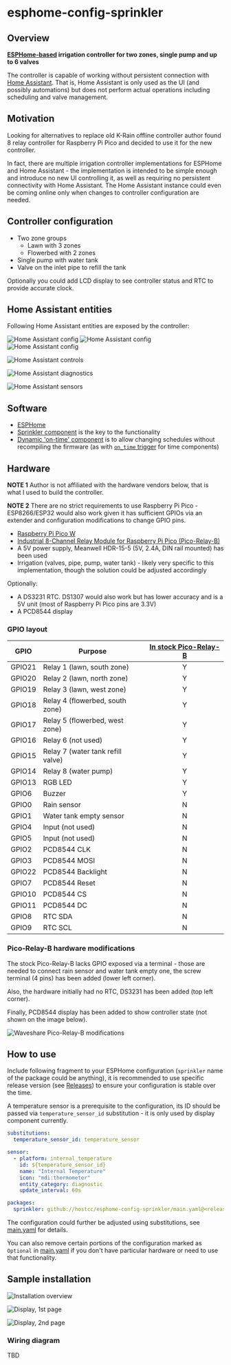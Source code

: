 # esphome-config-sprinkler

## Overview

**[ESPHome-based](https://esphome.io/) irrigation controller for two zones,
single pump and up to 6 valves**

The controller is capable of working without persistent connection with [Home
Assistant](https://www.home-assistant.io/). That is, Home Assistant is only
used as the UI (and possibly automations) but does not perform actual
operations including scheduling and valve management.

## Motivation

Looking for alternatives to replace old K-Rain offline controller author found
8 relay controller for Raspberry Pi Pico and decided to use it for the new
controller.

In fact, there are multiple irrigation controller implementations for ESPHome
and Home Assistant - the implementation is intended to be simple enough and
introduce no new UI controlling it, as well as requiring no persistent
connectivity with Home Assistant. The Home Assistant instance could even be
coming online only when changes to controller configuration are needed.

## Controller configuration

* Two zone groups
  * Lawn with 3 zones
  * Flowerbed with 2 zones
* Single pump with water tank
* Valve on the inlet pipe to refill the tank

Optionally you could add LCD display to see controller status and RTC to
provide accurate clock.

## Home Assistant entities

Following Home Assistant entities are exposed by the controller:

![Home Assistant config](/docs/assets/controller-hass-config-1.jpg) ![Home Assistant config](/docs/assets/controller-hass-config-2.jpg) ![Home Assistant config](/docs/assets/controller-hass-config-3.jpg)

![Home Assistant controls](/docs/assets/controller-hass-controls.jpg)

![Home Assistant diagnostics](/docs/assets/controller-hass-diagnostics.jpg)

![Home Assistant sensors](/docs/assets/controller-hass-sensors.jpg)

## Software

* [ESPHome](https://esphome.io/) 
 * [Sprinkler component](https://esphome.io/components/sprinkler) is the key to the functionality
 * [Dynamic 'on-time' component](https://github.com/hostcc/esphome-component-dynamic-on-time) is
   to allow changing schedules without recompiling the firmware (as with
   [`on_time` trigger](https://esphome.io/components/time/#time-on-time) for
   time components)

## Hardware

**NOTE 1** Author is not affiliated with the hardware vendors below, that is what I
used to build the controller.

**NOTE 2** There are no strict requirements to use Raspberry Pi Pico -
ESP8266/ESP32 would also work given it has sufficient GPIOs via an extender and
configuration modifications to change GPIO pins.

* [Raspberry Pi Pico W](https://www.raspberrypi.com/products/raspberry-pi-pico/)
* [Industrial 8-Channel Relay Module for Raspberry Pi Pico (Pico-Relay-B)](https://www.waveshare.com/pico-relay-b.htm)
* A 5V power supply, Meanwell HDR-15-5 (5V, 2.4A, DIN rail mounted) has been
  used 
* Irrigation (valves, pipe, pump, water tank) - likely very specific to this
  implementation, though the solution could be adjusted accordingly

Optionally:
* A DS3231 RTC. DS1307 would also work but has lower accuracy and is a 5V unit
  (most of Raspberry Pi Pico pins are 3.3V)
* A PCD8544 display

### GPIO layout

|GPIO  | Purpose                           |[In stock Pico-Relay-B](https://www.waveshare.com/wiki/Pico-Relay-B)|
|------|-----------------------------------|:-:|
|GPIO21| Relay 1 (lawn, south zone)        | Y |
|GPIO20| Relay 2 (lawn, north zone)        | Y |
|GPIO19| Relay 3 (lawn, west zone)         | Y |
|GPIO18| Relay 4 (flowerbed, south zone)   | Y |
|GPIO17| Relay 5 (flowerbed, west zone)    | Y |
|GPIO16| Relay 6 (not used)                | Y |
|GPIO15| Relay 7 (water tank refill valve) | Y |
|GPIO14| Relay 8 (water pump)              | Y |
|GPIO13| RGB LED                           | Y |
|GPIO6 | Buzzer                            | Y |
|GPIO0 | Rain sensor                       | N |
|GPIO1 | Water tank empty sensor           | N |
|GPIO4 | Input (not used)                  | N |
|GPIO5 | Input (not used)                  | N |
|GPIO2 | PCD8544 CLK                       | N |
|GPIO3 | PCD8544 MOSI                      | N |
|GPIO22| PCD8544 Backlight                 | N |
|GPIO7 | PCD8544 Reset                     | N |
|GPIO10| PCD8544 CS                        | N |
|GPIO11| PCD8544 DC                        | N |
|GPIO8 | RTC SDA                           | N |
|GPIO9 | RTC SCL                           | N |

### Pico-Relay-B hardware modifications

The stock Pico-Relay-B lacks GPIO exposed via a terminal - those are needed to
connect rain sensor and water tank empty one, the screw terminal (4 pins) has
been added (lower left corner).

Also, the hardware initially had no RTC, DS3231 has been added (top left
corner).

Finally, PCD8544 display has been added to show controller state (not shown on
the image below).

![Waveshare Pico-Relay-B modifications](/docs/assets/waveshare-hw.jpg)

## How to use

Include following fragment to your ESPHome configuration (`sprinkler` name of
the package could be anything), it is recommended to use specific release
version (see
[Releases](https://github.com/hostcc/esphome-config-sprinkler/releases)) to
ensure your configuration is stable over the time.

A temperature sensor is a prerequisite to the configuration, its ID should be
passed via `temperature_sensor_id` substitution - it is only used by display
component currently.


```yaml
substitutions:
  temperature_sensor_id: temperature_sensor

sensor:
  - platform: internal_temperature
    id: ${temperature_sensor_id}
    name: "Internal Temperature"
    icon: "mdi:thermometer"
    entity_category: diagnostic
    update_interval: 60s

packages:
  sprinkler: github://hostcc/esphome-config-sprinkler/main.yaml@<release version>
```

The configuration could further be adjusted using substitutions, see
[main.yaml](main.yaml) for details.

You can also remove certain portions of the configuration marked as `Optional`
in [main.yaml](main.yaml) if you don't have particular hardware or need to use that
functionality.


## Sample installation

![Installation overview](/docs/assets/controller-hw-overview.jpg)

![Display, 1st page](/docs/assets/controller-display-1st-page.jpg)

![Display, 2nd page](/docs/assets/controller-display-2nd-page.jpg)

### Wiring diagram

TBD
